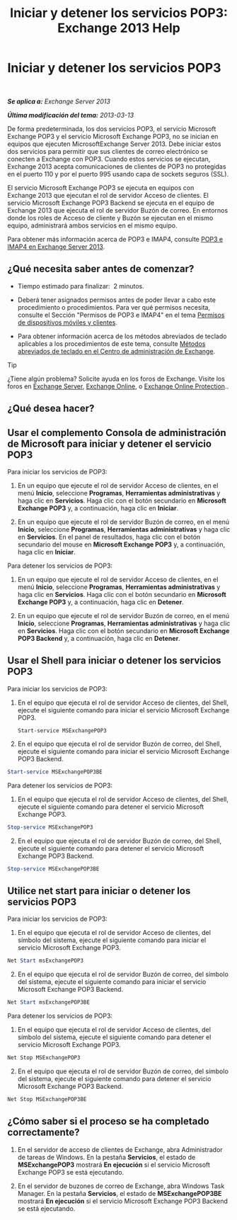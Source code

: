 ﻿---
title: 'Iniciar y detener los servicios POP3: Exchange 2013 Help'
TOCTitle: Iniciar y detener los servicios POP3
ms:assetid: 3d543921-d8c9-4d4b-99a1-82446b585ceb
ms:mtpsurl: https://technet.microsoft.com/es-es/library/Aa997475(v=EXCHG.150)
ms:contentKeyID: 49895587
ms.date: 04/23/2018
mtps_version: v=EXCHG.150
ms.translationtype: HT
---

# Iniciar y detener los servicios POP3

 

_**Se aplica a:** Exchange Server 2013_

_**Última modificación del tema:** 2013-03-13_

De forma predeterminada, los dos servicios POP3, el servicio Microsoft Exchange POP3 y el servicio Microsoft Exchange POP3, no se inician en equipos que ejecuten MicrosoftExchange Server 2013. Debe iniciar estos dos servicios para permitir que sus clientes de correo electrónico se conecten a Exchange con POP3. Cuando estos servicios se ejecutan, Exchange 2013 acepta comunicaciones de clientes de POP3 no protegidas en el puerto 110 y por el puerto 995 usando capa de sockets seguros (SSL).

El servicio Microsoft Exchange POP3 se ejecuta en equipos con Exchange 2013 que ejecutan el rol de servidor Acceso de clientes. El servicio Microsoft Exchange POP3 Backend se ejecuta en el equipo de Exchange 2013 que ejecuta el rol de servidor Buzón de correo. En entornos donde los roles de Acceso de cliente y Buzón se ejecutan en el mismo equipo, administrará ambos servicios en el mismo equipo.

Para obtener más información acerca de POP3 e IMAP4, consulte [POP3 e IMAP4 en Exchange Server 2013](pop3-and-imap4-in-exchange-server-2013-exchange-2013-help.md).

## ¿Qué necesita saber antes de comenzar?

  - Tiempo estimado para finalizar:  2 minutos.

  - Deberá tener asignados permisos antes de poder llevar a cabo este procedimiento o procedimientos. Para ver qué permisos necesita, consulte el Sección "Permisos de POP3 e IMAP4" en el tema [Permisos de dispositivos móviles y clientes](clients-and-mobile-devices-permissions-exchange-2013-help.md).

  - Para obtener información acerca de los métodos abreviados de teclado aplicables a los procedimientos de este tema, consulte [Métodos abreviados de teclado en el Centro de administración de Exchange](keyboard-shortcuts-in-the-exchange-admin-center-exchange-online-protection-help.md).


> [!TIP]
> ¿Tiene algún problema? Solicite ayuda en los foros de Exchange. Visite los foros en <A href="https://go.microsoft.com/fwlink/p/?linkid=60612">Exchange Server</A>, <A href="https://go.microsoft.com/fwlink/p/?linkid=267542">Exchange Online</A>, o <A href="https://go.microsoft.com/fwlink/p/?linkid=285351">Exchange Online Protection</A>..



## ¿Qué desea hacer?

## Usar el complemento Consola de administración de Microsoft para iniciar y detener el servicio POP3

Para iniciar los servicios de POP3:

1.  En un equipo que ejecute el rol de servidor Acceso de clientes, en el menú **Inicio**, seleccione **Programas**, **Herramientas administrativas** y haga clic en **Servicios**. Haga clic con el botón secundario en **Microsoft Exchange POP3** y, a continuación, haga clic en **Iniciar**.

2.  En un equipo que ejecute el rol de servidor Buzón de correo, en el menú **Inicio**, seleccione **Programas**, **Herramientas administrativas** y haga clic en **Servicios**. En el panel de resultados, haga clic con el botón secundario del mouse en **Microsoft Exchange POP3** y, a continuación, haga clic en **Iniciar**.

Para detener los servicios de POP3:

1.  En un equipo que ejecute el rol de servidor Acceso de clientes, en el menú **Inicio**, seleccione **Programas**, **Herramientas administrativas** y haga clic en **Servicios**. Haga clic con el botón secundario en **Microsoft Exchange POP3** y, a continuación, haga clic en **Detener**.

2.  En un equipo que ejecute el rol de servidor Buzón de correo, en el menú **Inicio**, seleccione **Programas**, **Herramientas administrativas** y haga clic en **Servicios**. Haga clic con el botón secundario en **Microsoft Exchange POP3 Backend** y, a continuación, haga clic en **Detener**.

## Usar el Shell para iniciar o detener los servicios POP3

Para iniciar los servicios de POP3:

1.  En el equipo que ejecuta el rol de servidor Acceso de clientes, del Shell, ejecute el siguiente comando para iniciar el servicio Microsoft Exchange POP3.
    
        Start-service MSExchangePOP3

2.  En el equipo que ejecuta el rol de servidor Buzón de correo, del Shell, ejecute el siguiente comando para iniciar el servicio Microsoft Exchange POP3 Backend.
    
```powershell
Start-service MSExchangePOP3BE
```

Para detener los servicios de POP3:

1.  En el equipo que ejecuta el rol de servidor Acceso de clientes, del Shell, ejecute el siguiente comando para detener el servicio Microsoft Exchange POP3.
    
```powershell
Stop-service MSExchangePOP3
```

2.  En el equipo que ejecuta el rol de servidor Buzón de correo, del Shell, ejecute el siguiente comando para detener el servicio Microsoft Exchange POP3 Backend.
    
```powershell
Stop-service MSExchangePOP3BE
```

## Utilice net start para iniciar o detener los servicios POP3

Para iniciar los servicios de POP3:

1.  En el equipo que ejecuta el rol de servidor Acceso de clientes, del símbolo del sistema, ejecute el siguiente comando para iniciar el servicio Microsoft Exchange POP3.
    
```powershell
Net Start msExchangePOP3
```

2.  En el equipo que ejecuta el rol de servidor Buzón de correo, del símbolo del sistema, ejecute el siguiente comando para iniciar el servicio Microsoft Exchange POP3 Backend.
    
```powershell
Net Start msExchangePOP3BE
```

Para detener los servicios de POP3:

1.  En el equipo que ejecuta el rol de servidor Acceso de clientes, del símbolo del sistema, ejecute el siguiente comando para detener el servicio Microsoft Exchange POP3.
    
```powershell
Net Stop MSExchangePOP3
```

2.  En el equipo que ejecuta el rol de servidor Buzón de correo, del símbolo del sistema, ejecute el siguiente comando para detener el servicio Microsoft Exchange POP3 Backend.
    
```powershell
Net Stop MSExchangePOP3BE
```

## ¿Cómo saber si el proceso se ha completado correctamente?

1.  En el servidor de acceso de clientes de Exchange, abra Administrador de tareas de Windows. En la pestaña **Servicios**, el estado de **MSExchangePOP3** mostrará **En ejecución** si el servicio Microsoft Exchange POP3 se está ejecutando.

2.  En el servidor de buzones de correo de Exchange, abra Windows Task Manager. En la pestaña **Servicios**, el estado de **MSExchangePOP3BE** mostrará **En ejecución** si el servicio Microsoft Exchange POP3 Backend se está ejecutando.

